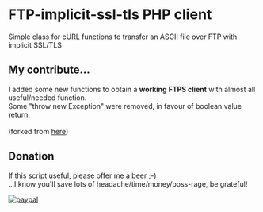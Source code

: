 # FTP-implicit-ssl-tls PHP client
Simple class for cURL functions to transfer an ASCII file over FTP with implicit SSL/TLS<br />

## My contribute...
I added some new functions to obtain a **working FTPS client** with almost all useful/needed function.<br />
Some "throw new Exception" were removed, in favour of boolean value return.<br />
<br />
(forked from <a href="https://github.com/nalindaDJ/php-FTP-implicit-ssl-tls/blob/master/class-ftp-implicit-ssl-tls.php" target="_forked">here</a>)

## Donation
If this script useful, please offer me a beer ;-)<br />
...I know you'll save lots of headache/time/money/boss-rage, be grateful!

[![paypal](https://www.paypalobjects.com/en_US/i/btn/btn_donateCC_LG.gif)](https://www.paypal.com/cgi-bin/webscr?cmd=_s-xclick&hosted_button_id=FVWMLXE4KCFSE&source=url)
